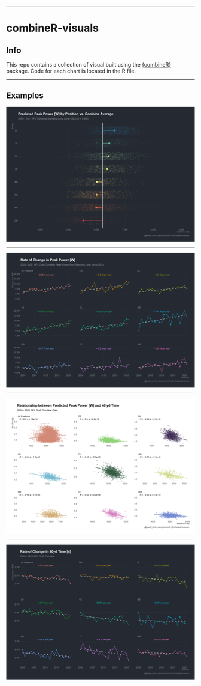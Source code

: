 ***
# combineR-visuals


## Info

This repo contains a collection of visual built using the [{combineR}](https://github.com/rmcurtis43/combineR) package. Code for each chart is located in the R file.


***

## Examples

<img src="images/power_position.png" align="center" width="800" />


***


<img src="images/power_position_trend.png" align="center" width="800" />


***


<img src="images/power_40yd.png" align="center" width="800" />


***


<img src="images/x40yd_percent_trend.png" align="center" width="800" />
